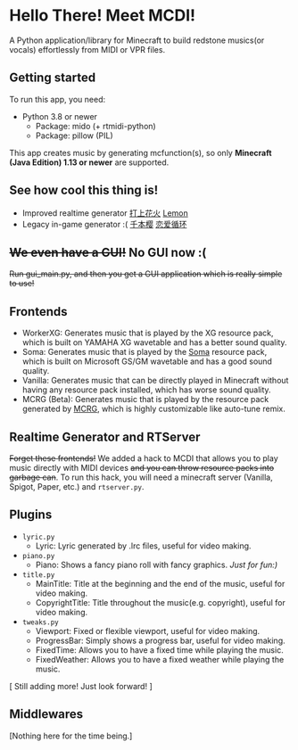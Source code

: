 # Hello There! Meet MCDI!
A Python application/library for Minecraft to build redstone musics(or vocals) effortlessly from MIDI or VPR files. 

## Getting started
To run this app, you need:
+ Python 3.8 or newer
  + Package: mido (+ rtmidi-python)
  + Package: pillow (PIL)
  
This app creates music by generating mcfunction(s), so only **Minecraft (Java Edition) 1.13 or newer** are supported. 

## See how cool this thing is!
+ Improved realtime generator
[打上花火](https://www.bilibili.com/video/BV1Hz4y1f7FW) [Lemon](https://www.bilibili.com/video/BV1954y1U7C7)
+ Legacy in-game generator :(
[千本樱](https://www.bilibili.com/video/BV1Hz4y1f7FW)  [恋爱循环](https://www.bilibili.com/video/BV1Na4y1i7tV)

## ~~We even have a GUI!~~ No GUI now :(
~~Run gui_main.py, and then you get a GUI application which is really simple to use!~~

## Frontends
+ WorkerXG: Generates music that is played by the XG resource pack, which is built on YAMAHA XG wavetable and has a better sound quality.
+ Soma: Generates music that is played by the [Soma](https://www.mcbbs.net/thread-709092-1-1.html) resource pack, which is built on Microsoft GS/GM wavetable and has a good sound quality. 
+ Vanilla: Generates music that can be directly played in Minecraft without having any resource pack installed, which has worse sound quality. 
+ MCRG (Beta): Generates music that is played by the resource pack generated by [MCRG](https://github.com/ExMatics/mcrg), which is highly customizable like auto-tune remix.

## Realtime Generator and RTServer
~~Forget these frontends!~~ We added a hack to MCDI that allows you to play music directly with MIDI devices ~~and you can throw resource packs into garbage can~~. To run this hack, you will need a minecraft server (Vanilla, Spigot, Paper, etc.) and `rtserver.py`.

## Plugins
+ `lyric.py`
    + Lyric: Lyric generated by .lrc files, useful for video making.
+ `piano.py`
    + Piano: Shows a fancy piano roll with fancy graphics. *Just for fun:)*
+ `title.py`
    + MainTitle: Title at the beginning and the end of the music, useful for video making.
    + CopyrightTitle: Title throughout the music(e.g. copyright), useful for video making.
+ `tweaks.py`
    + Viewport: Fixed or flexible viewport, useful for video making.
    + ProgressBar: Simply shows a progress bar, useful for video making.
    + FixedTime: Allows you to have a fixed time while playing the music.
    + FixedWeather: Allows you to have a fixed weather while playing the music.
    
\[ Still adding more! Just look forward! \]

## Middlewares
\[Nothing here for the time being.\]
